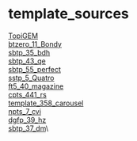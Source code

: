 # template_sources
[TopiGEM](http://igem.org/wiki/index.php?title=Template:TopiGEM&action=edit)\
[btzero_11_Bondy](http://www.cssmoban.com/cssthemes/6842.shtml)\
[sbtp_35_bdh](http://www.cssmoban.com/cssthemes/6794.shtml)\
[sbtp_43_qe](http://www.cssmoban.com/cssthemes/6802.shtml)\
[sbtp_55_perfect](http://www.cssmoban.com/cssthemes/6895.shtml)\
[sstp_5_Quatro](http://www.cssmoban.com/cssthemes/6882.shtml)\
[ft5_40_magazine](http://www.cssmoban.com/cssthemes/6467.shtml)\
[cpts_441_rs](http://www.cssmoban.com/cssthemes/6380.shtml)\
[template_358_carousel](http://www.cssmoban.com/cssthemes/3859.shtml)\
[npts_7_cvi](http://www.cssmoban.com/cssthemes/5867.shtml)\
[dgfp_39_hz](http://www.cssmoban.com/cssthemes/5514.shtml)\
[sbtp_37_dm](http://www.cssmoban.com/cssthemes/6796.shtml)\
